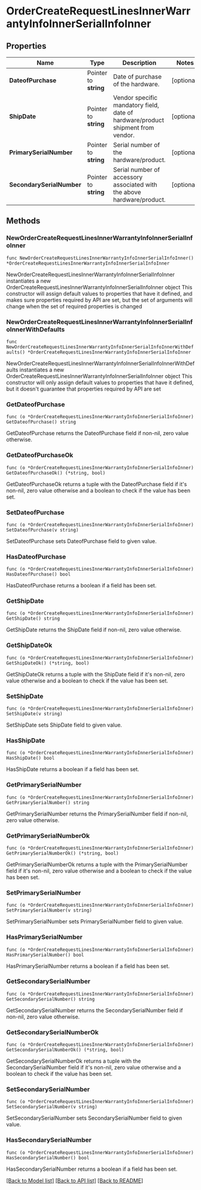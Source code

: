 # OrderCreateRequestLinesInnerWarrantyInfoInnerSerialInfoInner

## Properties

Name | Type | Description | Notes
------------ | ------------- | ------------- | -------------
**DateofPurchase** | Pointer to **string** | Date of purchase of the hardware. | [optional] 
**ShipDate** | Pointer to **string** | Vendor specific mandatory field, date of hardware/product shipment from vendor. | [optional] 
**PrimarySerialNumber** | Pointer to **string** | Serial number of the hardware/product. | [optional] 
**SecondarySerialNumber** | Pointer to **string** | Serial number of accessory associated with the above hardware/product. | [optional] 

## Methods

### NewOrderCreateRequestLinesInnerWarrantyInfoInnerSerialInfoInner

`func NewOrderCreateRequestLinesInnerWarrantyInfoInnerSerialInfoInner() *OrderCreateRequestLinesInnerWarrantyInfoInnerSerialInfoInner`

NewOrderCreateRequestLinesInnerWarrantyInfoInnerSerialInfoInner instantiates a new OrderCreateRequestLinesInnerWarrantyInfoInnerSerialInfoInner object
This constructor will assign default values to properties that have it defined,
and makes sure properties required by API are set, but the set of arguments
will change when the set of required properties is changed

### NewOrderCreateRequestLinesInnerWarrantyInfoInnerSerialInfoInnerWithDefaults

`func NewOrderCreateRequestLinesInnerWarrantyInfoInnerSerialInfoInnerWithDefaults() *OrderCreateRequestLinesInnerWarrantyInfoInnerSerialInfoInner`

NewOrderCreateRequestLinesInnerWarrantyInfoInnerSerialInfoInnerWithDefaults instantiates a new OrderCreateRequestLinesInnerWarrantyInfoInnerSerialInfoInner object
This constructor will only assign default values to properties that have it defined,
but it doesn't guarantee that properties required by API are set

### GetDateofPurchase

`func (o *OrderCreateRequestLinesInnerWarrantyInfoInnerSerialInfoInner) GetDateofPurchase() string`

GetDateofPurchase returns the DateofPurchase field if non-nil, zero value otherwise.

### GetDateofPurchaseOk

`func (o *OrderCreateRequestLinesInnerWarrantyInfoInnerSerialInfoInner) GetDateofPurchaseOk() (*string, bool)`

GetDateofPurchaseOk returns a tuple with the DateofPurchase field if it's non-nil, zero value otherwise
and a boolean to check if the value has been set.

### SetDateofPurchase

`func (o *OrderCreateRequestLinesInnerWarrantyInfoInnerSerialInfoInner) SetDateofPurchase(v string)`

SetDateofPurchase sets DateofPurchase field to given value.

### HasDateofPurchase

`func (o *OrderCreateRequestLinesInnerWarrantyInfoInnerSerialInfoInner) HasDateofPurchase() bool`

HasDateofPurchase returns a boolean if a field has been set.

### GetShipDate

`func (o *OrderCreateRequestLinesInnerWarrantyInfoInnerSerialInfoInner) GetShipDate() string`

GetShipDate returns the ShipDate field if non-nil, zero value otherwise.

### GetShipDateOk

`func (o *OrderCreateRequestLinesInnerWarrantyInfoInnerSerialInfoInner) GetShipDateOk() (*string, bool)`

GetShipDateOk returns a tuple with the ShipDate field if it's non-nil, zero value otherwise
and a boolean to check if the value has been set.

### SetShipDate

`func (o *OrderCreateRequestLinesInnerWarrantyInfoInnerSerialInfoInner) SetShipDate(v string)`

SetShipDate sets ShipDate field to given value.

### HasShipDate

`func (o *OrderCreateRequestLinesInnerWarrantyInfoInnerSerialInfoInner) HasShipDate() bool`

HasShipDate returns a boolean if a field has been set.

### GetPrimarySerialNumber

`func (o *OrderCreateRequestLinesInnerWarrantyInfoInnerSerialInfoInner) GetPrimarySerialNumber() string`

GetPrimarySerialNumber returns the PrimarySerialNumber field if non-nil, zero value otherwise.

### GetPrimarySerialNumberOk

`func (o *OrderCreateRequestLinesInnerWarrantyInfoInnerSerialInfoInner) GetPrimarySerialNumberOk() (*string, bool)`

GetPrimarySerialNumberOk returns a tuple with the PrimarySerialNumber field if it's non-nil, zero value otherwise
and a boolean to check if the value has been set.

### SetPrimarySerialNumber

`func (o *OrderCreateRequestLinesInnerWarrantyInfoInnerSerialInfoInner) SetPrimarySerialNumber(v string)`

SetPrimarySerialNumber sets PrimarySerialNumber field to given value.

### HasPrimarySerialNumber

`func (o *OrderCreateRequestLinesInnerWarrantyInfoInnerSerialInfoInner) HasPrimarySerialNumber() bool`

HasPrimarySerialNumber returns a boolean if a field has been set.

### GetSecondarySerialNumber

`func (o *OrderCreateRequestLinesInnerWarrantyInfoInnerSerialInfoInner) GetSecondarySerialNumber() string`

GetSecondarySerialNumber returns the SecondarySerialNumber field if non-nil, zero value otherwise.

### GetSecondarySerialNumberOk

`func (o *OrderCreateRequestLinesInnerWarrantyInfoInnerSerialInfoInner) GetSecondarySerialNumberOk() (*string, bool)`

GetSecondarySerialNumberOk returns a tuple with the SecondarySerialNumber field if it's non-nil, zero value otherwise
and a boolean to check if the value has been set.

### SetSecondarySerialNumber

`func (o *OrderCreateRequestLinesInnerWarrantyInfoInnerSerialInfoInner) SetSecondarySerialNumber(v string)`

SetSecondarySerialNumber sets SecondarySerialNumber field to given value.

### HasSecondarySerialNumber

`func (o *OrderCreateRequestLinesInnerWarrantyInfoInnerSerialInfoInner) HasSecondarySerialNumber() bool`

HasSecondarySerialNumber returns a boolean if a field has been set.


[[Back to Model list]](../README.md#documentation-for-models) [[Back to API list]](../README.md#documentation-for-api-endpoints) [[Back to README]](../README.md)


